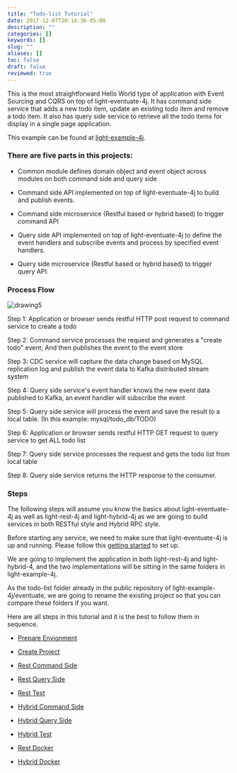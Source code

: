 ```yaml
---
title: "Todo-list Tutorial"
date: 2017-12-07T20:14:36-05:00
description: ""
categories: []
keywords: []
slug: ""
aliases: []
toc: false
draft: false
reviewed: true
---
```



This is the most straightforward Hello World type of application with Event Sourcing and CQRS on top of light-eventuate-4j. It has command side service that adds a new todo item, update an existing todo item and remove a todo item. It also has query side service to retrieve all the todo items for display in a single page application. 

This example can be found at [light-example-4j][]. 

### There are five parts in this projects:

* Common module defines domain object and event object across modules on both command side and query side

* Command side API implemented on top of light-eventuate-4j to build and publish events.

* Command side microservice (Restful based or hybrid based) to trigger command API

* Query side API implemented on top of light-eventuate-4j to define the event handlers and subscribe events and process by specified event handlers.

* Query side microservice (Restful based or hybrid based) to trigger query API.


### Process Flow

![drawing5](/images/Drawing5.png)

Step 1: Application or browser sends restful HTTP post request to command service to create a todo

Step 2: Command service processes the request and generates a "create todo" event; And then publishes the event to the event store

Step 3: CDC service will capture the data change based on MySQL replication log and publish the event data to Kafka distributed stream system

Step 4: Query side service's event handler  knows the new event data published to Kafka, an event handler will subscribe the event

Step 5: Query side service will process the event and save the result to a local table. (In this example: mysql/todo_db/TODO)

Step 6: Application or browser sends restful HTTP GET request to query service to get ALL todo list

Step 7: Query side service processes the request and gets the todo list from local table

Step 8: Query side service returns the HTTP response to the consumer.

### Steps

The following steps will assume you know the basics about light-eventuate-4j as well as light-rest-4j and light-hybrid-4j as we are going to build services in both RESTful style and Hybrid RPC style. 

Before starting any service, we need to make sure that light-eventuate-4j is up and running. Please follow this [getting started][] to set up.

We are going to implement the application in both light-rest-4j and light-hybrid-4, and the two implementations will be sitting in the same folders in light-example-4j. 

As the todo-list folder already in the public repository of light-example-4j/eventuate, we are going to rename the existing project so that you can compare these folders if you want.

Here are all steps in this tutorial and it is the best to follow them in sequence.

* [Prepare Envionment][]

* [Create Project][]

* [Rest Command Side][]

* [Rest Query Side][]

* [Rest Test][]

* [Hybrid Command Side][]

* [Hybrid Query Side][]

* [Hybrid Test][]

* [Rest Docker][]

* [Hybrid Docker]

[getting started]: /tutorial/eventuate/getting-started/
[Prepare Envionment]: /tutorial/eventuate/todo-list/prepare/
[Create Project]: /tutorial/eventuate/todo-list/project/
[Rest Command Side]: /tutorial/eventuate/todo-list/rest-command/
[Rest Query Side]: /tutorial/eventuate/todo-list/rest-query/
[Rest Test]: /tutorial/eventuate/todo-list/rest-test/
[Hybrid Command Side]: /tutorial/eventuate/todo-list/hybrid-command/
[Hybrid Query Side]: /tutorial/eventuate/todo-list/hybrid-query/
[Hybrid Test]: /tutorial/eventuate/todo-list/hybrid-test/
[Rest Docker]: /tutorial/eventuate/todo-list/rest-docker/
[Hybrid Docker]: /tutorial/eventuate-4j/todol-list/hybrid-docker/
[light-example-4j]: https://github.com/networknt/light-example-4j/tree/master/eventuate/todo-list


